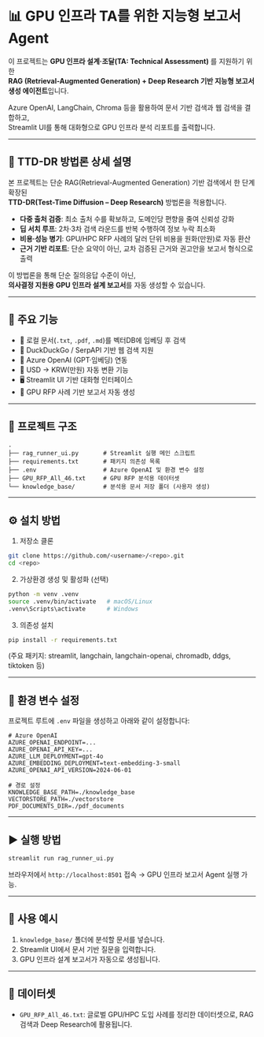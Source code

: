 # 📊 GPU 인프라 TA를 위한 지능형 보고서 Agent

이 프로젝트는 **GPU 인프라 설계·조달(TA: Technical Assessment)** 를 지원하기 위한  
**RAG (Retrieval-Augmented Generation) + Deep Research 기반 지능형 보고서 생성 에이전트**입니다.  

Azure OpenAI, LangChain, Chroma 등을 활용하여 문서 기반 검색과 웹 검색을 결합하고,  
Streamlit UI를 통해 대화형으로 GPU 인프라 분석 리포트를 출력합니다.  

---

## 🔬 TTD-DR 방법론 상세 설명

본 프로젝트는 단순 RAG(Retrieval-Augmented Generation) 기반 검색에서 한 단계 확장된  
**TTD-DR(Test-Time Diffusion – Deep Research)** 방법론을 적용합니다.  

- **다중 출처 검증**: 최소 출처 수를 확보하고, 도메인당 편향을 줄여 신뢰성 강화  
- **딥 서치 루프**: 2차·3차 검색 라운드를 반복 수행하여 정보 누락 최소화  
- **비용·성능 병기**: GPU/HPC RFP 사례의 달러 단위 비용을 원화(만원)로 자동 환산  
- **근거 기반 리포트**: 단순 요약이 아닌, 교차 검증된 근거와 권고안을 보고서 형식으로 출력  

이 방법론을 통해 단순 질의응답 수준이 아닌,  
**의사결정 지원용 GPU 인프라 설계 보고서**를 자동 생성할 수 있습니다.  

---

## 🚀 주요 기능

- 📂 로컬 문서(`.txt`, `.pdf`, `.md`)를 벡터DB에 임베딩 후 검색  
- 🔎 DuckDuckGo / SerpAPI 기반 웹 검색 지원  
- 🤖 Azure OpenAI (GPT·임베딩) 연동  
- 💱 USD → KRW(만원) 자동 변환 기능  
- 🖥️ Streamlit UI 기반 대화형 인터페이스  
- 📑 GPU RFP 사례 기반 보고서 자동 생성  

---

## 📂 프로젝트 구조

```
.
├── rag_runner_ui.py       # Streamlit 실행 메인 스크립트
├── requirements.txt       # 패키지 의존성 목록
├── .env                   # Azure OpenAI 및 환경 변수 설정
├── GPU_RFP_All_46.txt     # GPU RFP 분석용 데이터셋
└── knowledge_base/        # 분석용 문서 저장 폴더 (사용자 생성)
```

---

## ⚙️ 설치 방법

1. 저장소 클론
```bash
git clone https://github.com/<username>/<repo>.git
cd <repo>
```

2. 가상환경 생성 및 활성화 (선택)
```bash
python -m venv .venv
source .venv/bin/activate   # macOS/Linux
.venv\Scripts\activate      # Windows
```

3. 의존성 설치
```bash
pip install -r requirements.txt
```
(주요 패키지: streamlit, langchain, langchain-openai, chromadb, ddgs, tiktoken 등)

---

## 🔑 환경 변수 설정

프로젝트 루트에 `.env` 파일을 생성하고 아래와 같이 설정합니다:

```env
# Azure OpenAI
AZURE_OPENAI_ENDPOINT=...
AZURE_OPENAI_API_KEY=...
AZURE_LLM_DEPLOYMENT=gpt-4o
AZURE_EMBEDDING_DEPLOYMENT=text-embedding-3-small
AZURE_OPENAI_API_VERSION=2024-06-01

# 경로 설정
KNOWLEDGE_BASE_PATH=./knowledge_base
VECTORSTORE_PATH=./vectorstore
PDF_DOCUMENTS_DIR=./pdf_documents
```

---

## ▶️ 실행 방법

```bash
streamlit run rag_runner_ui.py
```

브라우저에서 `http://localhost:8501` 접속 → GPU 인프라 보고서 Agent 실행 가능.  

---

## 📘 사용 예시

1. `knowledge_base/` 폴더에 분석할 문서를 넣습니다.  
2. Streamlit UI에서 문서 기반 질문을 입력합니다.  
3. GPU 인프라 설계 보고서가 자동으로 생성됩니다.  

---

## 📄 데이터셋

- `GPU_RFP_All_46.txt`: 글로벌 GPU/HPC 도입 사례를 정리한 데이터셋으로, RAG 검색과 Deep Research에 활용됩니다.  
